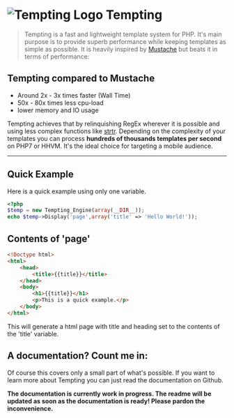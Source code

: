 ![Tempting Logo](http://puu.sh/kTNyC/1d297f0c9e.png) Tempting
===============
>Tempting is a fast and lightweight template system for PHP. It's main purpose is to provide superb performance while keeping templates as simple as possible. It is heavily inspired by [Mustache](https://github.com/bobthecow/mustache.php/blob/master/) but beats it in terms of performance:

Tempting compared to Mustache
---------------
  - Around 2x - 3x times faster (Wall Time)
  - 50x - 80x times less cpu-load
  - lower memory and IO usage

Tempting achieves that by relinquishing RegEx wherever it is possible and using less complex functions like [strtr](http://php.net/manual/de/function.strtr.php). Depending on the complexity of your templates you can process **hundreds of thousands templates per second** on PHP7 or HHVM. It's the ideal choice for targeting a mobile audience.

- - -

Quick Example
---------------

Here is a quick example using only one variable.

```php
<?php
$temp = new Tempting_Engine(array(__DIR__));
echo $temp->Display('page',array('title' => 'Hello World!'));
```

Contents of 'page'
---------------
```html
<!Doctype html>
<html>
    <head>
        <title>{{title}}</title>
    </head>
    <body>
        <h1>{{title}}</h1>
        <p>This is a quick example.</p>
    </body>
</html>
```

This will generate a html page with title and heading set to the contents of the 'title' variable.

A documentation? Count me in:
---------------

Of course this covers only a small part of what's possible. If you want to learn more about Tempting you can just read the documentation on Github.

**The documentation is currently work in progress. The readme will be updated as soon as the documentation is ready! Please pardon the inconvenience.**